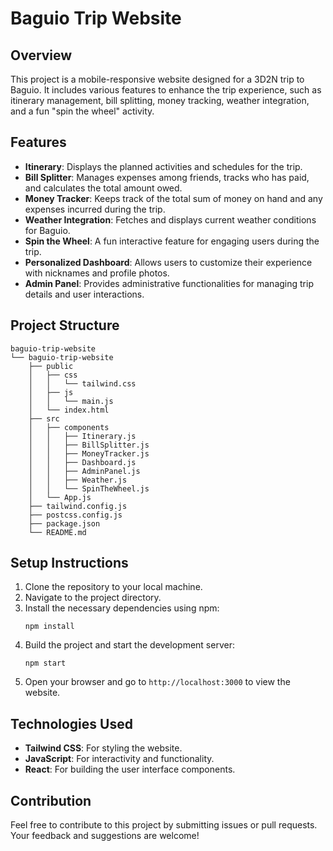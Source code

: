 # Baguio Trip Website

## Overview
This project is a mobile-responsive website designed for a 3D2N trip to Baguio. It includes various features to enhance the trip experience, such as itinerary management, bill splitting, money tracking, weather integration, and a fun "spin the wheel" activity.

## Features
- **Itinerary**: Displays the planned activities and schedules for the trip.
- **Bill Splitter**: Manages expenses among friends, tracks who has paid, and calculates the total amount owed.
- **Money Tracker**: Keeps track of the total sum of money on hand and any expenses incurred during the trip.
- **Weather Integration**: Fetches and displays current weather conditions for Baguio.
- **Spin the Wheel**: A fun interactive feature for engaging users during the trip.
- **Personalized Dashboard**: Allows users to customize their experience with nicknames and profile photos.
- **Admin Panel**: Provides administrative functionalities for managing trip details and user interactions.

## Project Structure
```
baguio-trip-website
└── baguio-trip-website
    ├── public
    │   ├── css
    │   │   └── tailwind.css
    │   ├── js
    │   │   └── main.js
    │   └── index.html
    ├── src
    │   ├── components
    │   │   ├── Itinerary.js
    │   │   ├── BillSplitter.js
    │   │   ├── MoneyTracker.js
    │   │   ├── Dashboard.js
    │   │   ├── AdminPanel.js
    │   │   ├── Weather.js
    │   │   └── SpinTheWheel.js
    │   └── App.js
    ├── tailwind.config.js
    ├── postcss.config.js
    ├── package.json
    └── README.md
```

## Setup Instructions
1. Clone the repository to your local machine.
2. Navigate to the project directory.
3. Install the necessary dependencies using npm:
   ```
   npm install
   ```
4. Build the project and start the development server:
   ```
   npm start
   ```
5. Open your browser and go to `http://localhost:3000` to view the website.

## Technologies Used
- **Tailwind CSS**: For styling the website.
- **JavaScript**: For interactivity and functionality.
- **React**: For building the user interface components.

## Contribution
Feel free to contribute to this project by submitting issues or pull requests. Your feedback and suggestions are welcome!